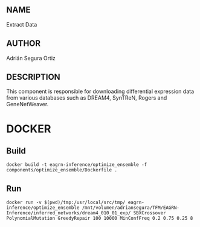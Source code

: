 ## NAME

Extract Data

## AUTHOR

Adrián Segura Ortiz

## DESCRIPTION

This component is responsible for downloading differential expression data from various databases such as DREAM4, SynTReN, Rogers and GeneNetWeaver.

# DOCKER

## Build

```
docker build -t eagrn-inference/optimize_ensemble -f components/optimize_ensemble/Dockerfile .
```

## Run

```
docker run -v $(pwd)/tmp:/usr/local/src/tmp/ eagrn-inference/optimize_ensemble /mnt/volumen/adriansegura/TFM/EAGRN-Inference/inferred_networks/dream4_010_01_exp/ SBXCrossover PolynomialMutation GreedyRepair 100 10000 MinConfFreq 0.2 0.75 0.25 8
```
